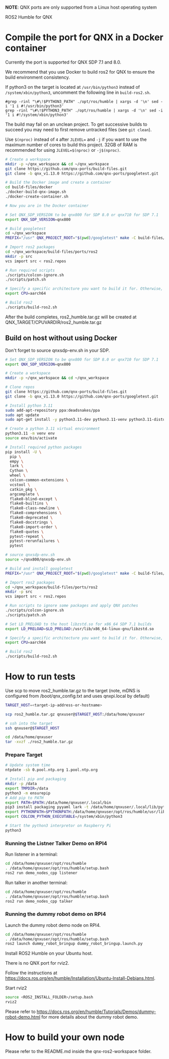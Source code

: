 **NOTE**: QNX ports are only supported from a Linux host operating system

ROS2 Humble for QNX

# Compile the port for QNX in a Docker container

Currently the port is supported for QNX SDP 7.1 and 8.0.

We recommend that you use Docker to build ros2 for QNX to ensure the build environment consistency.

If python3 on the target is located at `/usr/bin/python3` instead of `/system/xbin/python3`, uncomment the following line in `build-ros2.sh`.

```code
#grep -rinl "\#\!$PYTHON3_PATH" ./opt/ros/humble | xargs -d '\n' sed -i '1 i #!/usr/bin/python3'
grep -rinl "\#\!$PYTHON3_PATH" ./opt/ros/humble | xargs -d '\n' sed -i '1 i #!/system/xbin/python3'
```

The build may fail on an unclean project. To get successive builds to succeed you may need to first remove untracked files (see `git clean`).

Use `$(nproc)` instead of `4` after `JLEVEL=` and `-j` if you want to use the maximum number of cores to build this project.
32GB of RAM is recommended for using `JLEVEL=$(nproc)` or `-j$(nproc)`.

```bash
# Create a workspace
mkdir -p ~/qnx_workspace && cd ~/qnx_workspace
git clone https://github.com/qnx-ports/build-files.git
git clone -b qnx_v1.13.0 https://github.com/qnx-ports/googletest.git

# Build the Docker image and create a container
cd build-files/docker
./docker-build-qnx-image.sh
./docker-create-container.sh

# Now you are in the Docker container

# Set QNX_SDP_VERSION to be qnx800 for SDP 8.0 or qnx710 for SDP 7.1
export QNX_SDP_VERSION=qnx800

# Build googletest
cd ~/qnx_workspace
PREFIX="/usr" QNX_PROJECT_ROOT="$(pwd)/googletest" make -C build-files/ports/googletest install -j4

# Import ros2 packages
cd ~/qnx_workspace/build-files/ports/ros2
mkdir -p src
vcs import src < ros2.repos

# Run required scripts
./scripts/colcon-ignore.sh
./scripts/patch.sh

# Specify a specific architecture you want to build it for. Otherwise, it will build for both x86_64 and aarch64
export CPU=aarch64

# Build ros2
./scripts/build-ros2.sh
```

After the build completes, ros2_humble.tar.gz will be created at QNX_TARGET/CPUVARDIR/ros2_humble.tar.gz

## Build on host without using Docker

Don't forget to source qnxsdp-env.sh in your SDP.

```bash
# Set QNX_SDP_VERSION to be qnx800 for SDP 8.0 or qnx710 for SDP 7.1
export QNX_SDP_VERSION=qnx800

# Create a workspace
mkdir -p ~/qnx_workspace && cd ~/qnx_workspace

# Clone repos
git clone https://github.com/qnx-ports/build-files.git
git clone -b qnx_v1.13.0 https://github.com/qnx-ports/googletest.git

# Install python 3.11
sudo add-apt-repository ppa:deadsnakes/ppa
sudo apt update
sudo apt-get install -y python3.11-dev python3.11-venv python3.11-distutils software-properties-common rename

# Create a python 3.11 virtual environment
python3.11 -m venv env
source env/bin/activate

# Install required python packages
pip install -U \
  pip \
  empy \
  lark \
  Cython \
  wheel \
  colcon-common-extensions \
  vcstool \
  catkin_pkg \
  argcomplete \
  flake8-blind-except \
  flake8-builtins \
  flake8-class-newline \
  flake8-comprehensions \
  flake8-deprecated \
  flake8-docstrings \
  flake8-import-order \
  flake8-quotes \
  pytest-repeat \
  pytest-rerunfailures \
  pytest

# source qnxsdp-env.sh
source ~/qnx800/qnxsdp-env.sh

# Build and install googletest
PREFIX="/usr" QNX_PROJECT_ROOT="$(pwd)/googletest" make -C build-files/ports/googletest install -j4

# Import ros2 packages
cd ~/qnx_workspace/build-files/ports/ros2
mkdir -p src
vcs import src < ros2.repos

# Run scripts to ignore some packages and apply QNX patches
./scripts/colcon-ignore.sh
./scripts/patch.sh

# Set LD_PRELOAD to the host libzstd.so for x86_64 SDP 7.1 builds
export LD_PRELOAD=$LD_PRELOAD:/usr/lib/x86_64-linux-gnu/libzstd.so

# Specify a specific architecture you want to build it for. Otherwise, it will build for both x86_64 and aarch64
export CPU=aarch64

# Build ros2
./scripts/build-ros2.sh
```

# How to run tests

Use scp to move ros2_humble.tar.gz to the target (note, mDNS is configured from
/boot/qnx_config.txt and uses qnxpi.local by default)

```bash
TARGET_HOST=<target-ip-address-or-hostname>

scp ros2_humble.tar.gz qnxuser@$TARGET_HOST:/data/home/qnxuser
```

```bash
# ssh into the target
ssh qnxuser@$TARGET_HOST

cd /data/home/qnxuser
tar -xvzf ./ros2_humble.tar.gz
```

### Prepare Target

```bash
# Update system time
ntpdate -sb 0.pool.ntp.org 1.pool.ntp.org

# Install pip and packaging
mkdir -p /data
export TMPDIR=/data
python3 -m ensurepip
# Add pip to PATH
export PATH=$PATH:/data/home/qnxuser/.local/bin
pip3 install packaging pyyaml lark -t /data/home/qnxuser/.local/lib/python3.11/site-packages/
export PYTHONPATH=$PYTHONPATH:/data/home/qnxuser/opt/ros/humble/usr/lib/python3.11/site-packages/:/data/home/qnxuser/.local/lib/python3.11/site-packages/
export COLCON_PYTHON_EXECUTABLE=/system/xbin/python3

# Start the python3 interpretor on Raspberry Pi
python3
```

### Running the Listner Talker Demo on RPI4

Run listener in a terminal:

```bash
cd /data/home/qnxuser/opt/ros/humble
. /data/home/qnxuser/opt/ros/humble/setup.bash
ros2 run demo_nodes_cpp listener
```

Run talker in another terminal:

```bash
cd /data/home/qnxuser/opt/ros/humble
. /data/home/qnxuser/opt/ros/humble/setup.bash
ros2 run demo_nodes_cpp talker
```

### Running the dummy robot demo on RPI4

Launch the dummy robot demo node on RPI4.
```bash
cd /data/home/qnxuser/opt/ros/humble
. /data/home/qnxuser/opt/ros/humble/setup.bash
ros2 launch dummy_robot_bringup dummy_robot_bringup.launch.py
```

Install ROS2 Humble on your Ubuntu host.

There is no QNX port for rviz2.

Follow the instructions at https://docs.ros.org/en/humble/Installation/Ubuntu-Install-Debians.html.

Start rviz2
```bash
source <ROS2_INSTALL_FOLDER>/setup.bash
rviz2
```

Please refer to https://docs.ros.org/en/humble/Tutorials/Demos/dummy-robot-demo.html for more details about the dummy robot demo.

# How to build your own node

Please refer to the README.md inside the qnx-ros2-workspace folder.
